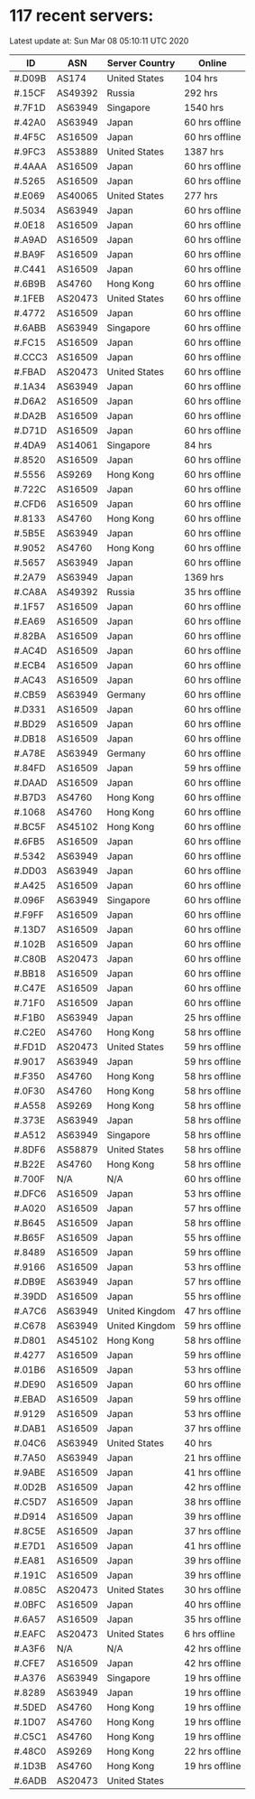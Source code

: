 # 117 recent servers:

Latest update at: Sun Mar 08 05:10:11 UTC 2020

| ID | ASN | Server Country | Online |
| -- | --- | -------------- | ------ |
| #.D09B | AS174 | United States | 104 hrs |
| #.15CF | AS49392 | Russia | 292 hrs |
| #.7F1D | AS63949 | Singapore | 1540 hrs |
| #.42A0 | AS63949 | Japan | 60 hrs offline |
| #.4F5C | AS16509 | Japan | 60 hrs offline |
| #.9FC3 | AS53889 | United States | 1387 hrs |
| #.4AAA | AS16509 | Japan | 60 hrs offline |
| #.5265 | AS16509 | Japan | 60 hrs offline |
| #.E069 | AS40065 | United States | 277 hrs |
| #.5034 | AS63949 | Japan | 60 hrs offline |
| #.0E18 | AS16509 | Japan | 60 hrs offline |
| #.A9AD | AS16509 | Japan | 60 hrs offline |
| #.BA9F | AS16509 | Japan | 60 hrs offline |
| #.C441 | AS16509 | Japan | 60 hrs offline |
| #.6B9B | AS4760 | Hong Kong | 60 hrs offline |
| #.1FEB | AS20473 | United States | 60 hrs offline |
| #.4772 | AS16509 | Japan | 60 hrs offline |
| #.6ABB | AS63949 | Singapore | 60 hrs offline |
| #.FC15 | AS16509 | Japan | 60 hrs offline |
| #.CCC3 | AS16509 | Japan | 60 hrs offline |
| #.FBAD | AS20473 | United States | 60 hrs offline |
| #.1A34 | AS63949 | Japan | 60 hrs offline |
| #.D6A2 | AS16509 | Japan | 60 hrs offline |
| #.DA2B | AS16509 | Japan | 60 hrs offline |
| #.D71D | AS16509 | Japan | 60 hrs offline |
| #.4DA9 | AS14061 | Singapore | 84 hrs |
| #.8520 | AS16509 | Japan | 60 hrs offline |
| #.5556 | AS9269 | Hong Kong | 60 hrs offline |
| #.722C | AS16509 | Japan | 60 hrs offline |
| #.CFD6 | AS16509 | Japan | 60 hrs offline |
| #.8133 | AS4760 | Hong Kong | 60 hrs offline |
| #.5B5E | AS63949 | Japan | 60 hrs offline |
| #.9052 | AS4760 | Hong Kong | 60 hrs offline |
| #.5657 | AS63949 | Japan | 60 hrs offline |
| #.2A79 | AS63949 | Japan | 1369 hrs |
| #.CA8A | AS49392 | Russia | 35 hrs offline |
| #.1F57 | AS16509 | Japan | 60 hrs offline |
| #.EA69 | AS16509 | Japan | 60 hrs offline |
| #.82BA | AS16509 | Japan | 60 hrs offline |
| #.AC4D | AS16509 | Japan | 60 hrs offline |
| #.ECB4 | AS16509 | Japan | 60 hrs offline |
| #.AC43 | AS16509 | Japan | 60 hrs offline |
| #.CB59 | AS63949 | Germany | 60 hrs offline |
| #.D331 | AS16509 | Japan | 60 hrs offline |
| #.BD29 | AS16509 | Japan | 60 hrs offline |
| #.DB18 | AS16509 | Japan | 60 hrs offline |
| #.A78E | AS63949 | Germany | 60 hrs offline |
| #.84FD | AS16509 | Japan | 59 hrs offline |
| #.DAAD | AS16509 | Japan | 60 hrs offline |
| #.B7D3 | AS4760 | Hong Kong | 60 hrs offline |
| #.1068 | AS4760 | Hong Kong | 60 hrs offline |
| #.BC5F | AS45102 | Hong Kong | 60 hrs offline |
| #.6FB5 | AS16509 | Japan | 60 hrs offline |
| #.5342 | AS63949 | Japan | 60 hrs offline |
| #.DD03 | AS63949 | Japan | 60 hrs offline |
| #.A425 | AS16509 | Japan | 60 hrs offline |
| #.096F | AS63949 | Singapore | 60 hrs offline |
| #.F9FF | AS16509 | Japan | 60 hrs offline |
| #.13D7 | AS16509 | Japan | 60 hrs offline |
| #.102B | AS16509 | Japan | 60 hrs offline |
| #.C80B | AS20473 | Japan | 60 hrs offline |
| #.BB18 | AS16509 | Japan | 60 hrs offline |
| #.C47E | AS16509 | Japan | 60 hrs offline |
| #.71F0 | AS16509 | Japan | 60 hrs offline |
| #.F1B0 | AS63949 | Japan | 25 hrs offline |
| #.C2E0 | AS4760 | Hong Kong | 58 hrs offline |
| #.FD1D | AS20473 | United States | 59 hrs offline |
| #.9017 | AS63949 | Japan | 59 hrs offline |
| #.F350 | AS4760 | Hong Kong | 58 hrs offline |
| #.0F30 | AS4760 | Hong Kong | 58 hrs offline |
| #.A558 | AS9269 | Hong Kong | 58 hrs offline |
| #.373E | AS63949 | Japan | 58 hrs offline |
| #.A512 | AS63949 | Singapore | 58 hrs offline |
| #.8DF6 | AS58879 | United States | 58 hrs offline |
| #.B22E | AS4760 | Hong Kong | 58 hrs offline |
| #.700F | N/A | N/A | 60 hrs offline |
| #.DFC6 | AS16509 | Japan | 53 hrs offline |
| #.A020 | AS16509 | Japan | 57 hrs offline |
| #.B645 | AS16509 | Japan | 58 hrs offline |
| #.B65F | AS16509 | Japan | 55 hrs offline |
| #.8489 | AS16509 | Japan | 59 hrs offline |
| #.9166 | AS16509 | Japan | 53 hrs offline |
| #.DB9E | AS63949 | Japan | 57 hrs offline |
| #.39DD | AS16509 | Japan | 55 hrs offline |
| #.A7C6 | AS63949 | United Kingdom | 47 hrs offline |
| #.C678 | AS63949 | United Kingdom | 59 hrs offline |
| #.D801 | AS45102 | Hong Kong | 58 hrs offline |
| #.4277 | AS16509 | Japan | 59 hrs offline |
| #.01B6 | AS16509 | Japan | 53 hrs offline |
| #.DE90 | AS16509 | Japan | 60 hrs offline |
| #.EBAD | AS16509 | Japan | 59 hrs offline |
| #.9129 | AS16509 | Japan | 53 hrs offline |
| #.DAB1 | AS16509 | Japan | 37 hrs offline |
| #.04C6 | AS63949 | United States | 40 hrs |
| #.7A50 | AS63949 | Japan | 21 hrs offline |
| #.9ABE | AS16509 | Japan | 41 hrs offline |
| #.0D2B | AS16509 | Japan | 42 hrs offline |
| #.C5D7 | AS16509 | Japan | 38 hrs offline |
| #.D914 | AS16509 | Japan | 39 hrs offline |
| #.8C5E | AS16509 | Japan | 37 hrs offline |
| #.E7D1 | AS16509 | Japan | 41 hrs offline |
| #.EA81 | AS16509 | Japan | 39 hrs offline |
| #.191C | AS16509 | Japan | 39 hrs offline |
| #.085C | AS20473 | United States | 30 hrs offline |
| #.0BFC | AS16509 | Japan | 40 hrs offline |
| #.6A57 | AS16509 | Japan | 35 hrs offline |
| #.EAFC | AS20473 | United States | 6 hrs offline |
| #.A3F6 | N/A | N/A | 42 hrs offline |
| #.CFE7 | AS16509 | Japan | 42 hrs offline |
| #.A376 | AS63949 | Singapore | 19 hrs offline |
| #.8289 | AS63949 | Japan | 19 hrs offline |
| #.5DED | AS4760 | Hong Kong | 19 hrs offline |
| #.1D07 | AS4760 | Hong Kong | 19 hrs offline |
| #.C5C1 | AS4760 | Hong Kong | 19 hrs offline |
| #.48C0 | AS9269 | Hong Kong | 22 hrs offline |
| #.1D3B | AS4760 | Hong Kong | 19 hrs offline |
| #.6ADB | AS20473 | United States | |

